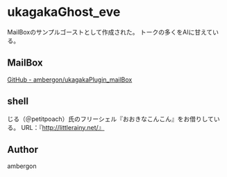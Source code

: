 # ukagakaGhost_eve
MailBoxのサンプルゴーストとして作成された。
トークの多くをAIに甘えている。

## MailBox
[GitHub - ambergon/ukagakaPlugin_mailBox](https://github.com/ambergon/ukagakaPlugin_mailBox/)

## shell
じる（＠petitpoach）氏のフリーシェル『おおきなこんこん』をお借りしている。
URL：『http://littlerainy.net/』


## Author
ambergon
